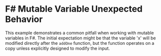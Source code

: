 # F# Mutable Variable Unexpected Behavior

This example demonstrates a common pitfall when working with mutable variables in F#.  The initial expectation might be that the variable 'x' will be modified directly after the `addOne` function, but the function operates on a copy unless explicitly designed to modify the input.
